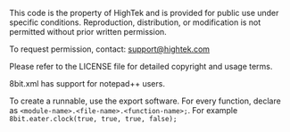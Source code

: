 This code is the property of HighTek and is provided for public use under specific conditions.
Reproduction, distribution, or modification is not permitted without prior written permission.

To request permission, contact: support@hightek.com

Please refer to the LICENSE file for detailed copyright and usage terms.

8bit.xml has support for notepad++ users.


To create a runnable, use the export software. For every function, declare as `<module-name>.<file-name>.<function-name>;`. For example `8bit.eater.clock(true, true, true, false);`
